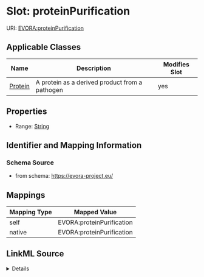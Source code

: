 

# Slot: proteinPurification



URI: [EVORA:proteinPurification](https://evora-project.eu/proteinPurification)



<!-- no inheritance hierarchy -->





## Applicable Classes

| Name | Description | Modifies Slot |
| --- | --- | --- |
| [Protein](Protein.md) | A protein as a derived product from a pathogen |  yes  |







## Properties

* Range: [String](String.md)





## Identifier and Mapping Information







### Schema Source


* from schema: https://evora-project.eu/




## Mappings

| Mapping Type | Mapped Value |
| ---  | ---  |
| self | EVORA:proteinPurification |
| native | EVORA:proteinPurification |




## LinkML Source

<details>
```yaml
name: proteinPurification
from_schema: https://evora-project.eu/
rank: 1000
alias: proteinPurification
domain_of:
- Protein
range: string

```
</details>